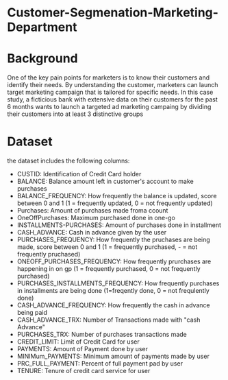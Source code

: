 # Customer-Segmenation-Marketing-Department

# Background
One of the key pain points for marketers is to know their customers and identify their needs. By understanding the customer, marketers can launch target marketing campaign that is tailored for specific needs. In this case study, a ficticious bank with extensive data on their customers for the past 6 months wants to launch a targeted ad marketing campaing by dividing their customers into at least 3 distinctive groups

# Dataset
the dataset includes the following columns:
- CUSTID: Identification of Credit Card holder
- BALANCE: Balance amount left in customer's account to make purchases
- BALANCE_FREQUENCY: How frequently the balance is updated, score between 0 and 1 (1 = frequently updated, 0 = not frequently updated)
- Purchases: Amount of purchases made froma ccount
- OneOffPurchases: Maximum purchased done in one-go
- INSTALLMENTS-PURCHASES: Amount of purchases done in installment
- CASH_ADVANCE: Cash in advance given by the user
- PURCHASES_FREQUENCY: How frequently the pruchases are being made, score between 0 and 1 (1 = frequently purchased, - = not frequently pruchased)
- ONEOFF_PURCHASES_FREQUENCY: How frequently prurchases are happening in on gp (1 = frequently purchased, 0 = not frequently purchased)
- PURCHASES_INSTALLMENTS_FREQUENCY: How frequently purchases in installments are being done (1=freqently done, 0 = not frequlently done)
- CASH_ADVANCE_FREQUENCY: How frequently the cash in advance being paid
- CASH_ADVANCE_TRX: Number of Transactions made with "cash Advance"
- PURCHASES_TRX:  Number of purchases transactions made
- CREDIT_LIMIT: Limit of Credit Card for user
- PAYMENTS: Amount of Payment done by user
- MINIMum_PAYMENTS: Minimum amount of payments made by user
- PRC_FULL_PAYMENT: Percent of full payment pad by user
- TENURE: Tenure of credit card service for user

  
